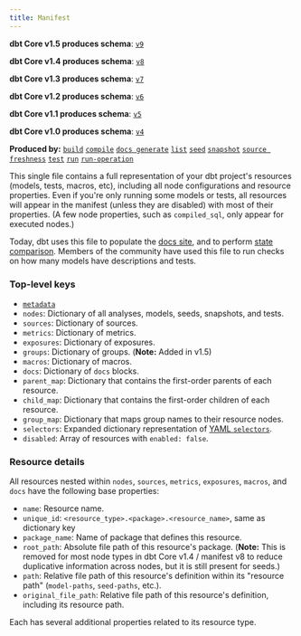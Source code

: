 ```yaml
---
title: Manifest
---
```

<VersionBlock firstVersion="1.5">

**dbt Core v1.5 produces schema**: [`v9`](https://schemas.getdbt.com/dbt/manifest/v9/index.html)

</VersionBlock>

<VersionBlock firstVersion="1.4" lastVersion="1.4">

**dbt Core v1.4 produces schema**: [`v8`](https://schemas.getdbt.com/dbt/manifest/v8/index.html)

</VersionBlock>

<VersionBlock firstVersion="1.3" lastVersion="1.3">

**dbt Core v1.3 produces schema**: [`v7`](https://schemas.getdbt.com/dbt/manifest/v7/index.html)

</VersionBlock>

<VersionBlock firstVersion="1.2" lastVersion="1.2">

**dbt Core v1.2 produces schema**: [`v6`](https://schemas.getdbt.com/dbt/manifest/v6/index.html)

</VersionBlock>

<VersionBlock firstVersion="1.1" lastVersion="1.1">

**dbt Core v1.1 produces schema**: [`v5`](https://schemas.getdbt.com/dbt/manifest/v5/index.html)

</VersionBlock>

<VersionBlock firstVersion="1.0" lastVersion="1.0">

**dbt Core v1.0 produces schema**: [`v4`](https://schemas.getdbt.com/dbt/manifest/v4/index.html)

</VersionBlock>


**Produced by:** [`build`](/reference/commands/build) [`compile`](/reference/commands/compile) [`docs generate`](/reference/commands/cmd-docs) [`list`](/reference/commands/list) [`seed`](/reference/commands/seed) [`snapshot`](/reference/commands/snapshot) [`source freshness`](/reference/commands/source) [`test`](/reference/commands/test) [`run`](/reference/commands/run) [`run-operation`](/reference/commands/run-operation)


This single file contains a full representation of your dbt project's resources (models, tests, macros, etc), including all node configurations and resource properties. Even if you're only running some models or tests, all resources will appear in the manifest (unless they are disabled) with most of their properties. (A few node properties, such as `compiled_sql`, only appear for executed nodes.)

Today, dbt uses this file to populate the [docs site](/docs/collaborate/documentation), and to perform [state comparison](/docs/deploy/project-state). Members of the community have used this file to run checks on how many models have descriptions and tests.

### Top-level keys

- [`metadata`](/reference/artifacts/dbt-artifacts#common-metadata)
- `nodes`: Dictionary of all analyses, models, seeds, snapshots, and tests.
- `sources`: Dictionary of sources.
- `metrics`: Dictionary of metrics.
- `exposures`: Dictionary of exposures.
- `groups`: Dictionary of groups. (**Note:** Added in v1.5)
- `macros`: Dictionary of macros.
- `docs`: Dictionary of `docs` blocks.
- `parent_map`: Dictionary that contains the first-order parents of each resource.
- `child_map`: Dictionary that contains the first-order children of each resource.
- `group_map`: Dictionary that maps group names to their resource nodes.
- `selectors`: Expanded dictionary representation of [YAML `selectors`](/reference/node-selection/yaml-selectors).
- `disabled`: Array of resources with `enabled: false`.

### Resource details

All resources nested within `nodes`, `sources`, `metrics`, `exposures`, `macros`, and `docs` have the following base properties:

- `name`: Resource name.
- `unique_id`: `<resource_type>.<package>.<resource_name>`, same as dictionary key
- `package_name`: Name of package that defines this resource.
- `root_path`: Absolute file path of this resource's package. (**Note:** This is removed for most node types in dbt Core v1.4 / manifest v8 to reduce duplicative information across nodes, but it is still present for seeds.)
- `path`: Relative file path of this resource's definition within its "resource path" (`model-paths`, `seed-paths`, etc.).
- `original_file_path`: Relative file path of this resource's definition, including its resource path.

Each has several additional properties related to its resource type.
